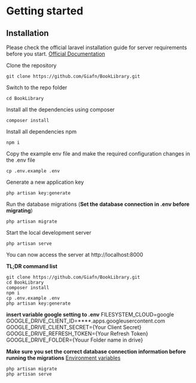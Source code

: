 # Getting started

## Installation

Please check the official laravel installation guide for server requirements before you start. 
[Official Documentation](https://laravel.com/docs/9.x/installation)


Clone the repository

    git clone https://github.com/Giafn/BookLibrary.git

Switch to the repo folder

    cd BookLibrary

Install all the dependencies using composer

    composer install

Install all dependencies npm

    npm i

Copy the example env file and make the required configuration changes in the .env file

    cp .env.example .env

Generate a new application key

    php artisan key:generate

Run the database migrations (**Set the database connection in .env before migrating**)

    php artisan migrate

Start the local development server

    php artisan serve

You can now access the server at http://localhost:8000

**TL;DR command list**

    git clone https://github.com/Giafn/BookLibrary.git
    cd BookLibrary
    composer install
    npm i
    cp .env.example .env
    php artisan key:generate

**insert variable google setting to .env**
    FILESYSTEM_CLOUD=google
    GOOGLE_DRIVE_CLIENT_ID=****.apps.googleusercontent.com
    GOOGLE_DRIVE_CLIENT_SECRET={Your Client Secret}
    GOOGLE_DRIVE_REFRESH_TOKEN={Your Refresh Token}
    GOOGLE_DRIVE_FOLDER={Youur Folder name in drive}
    
**Make sure you set the correct database connection information before running the migrations** [Environment variables](#environment-variables)

    php artisan migrate
    php artisan serve

